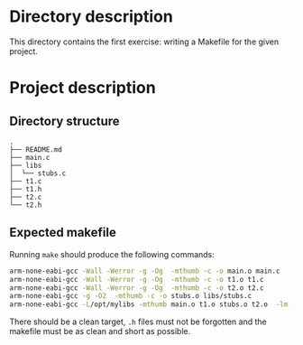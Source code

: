 # Directory description
This directory contains the first exercise: writing a Makefile for the given project.

# Project description
## Directory structure
```
.
├── README.md
├── main.c
├── libs
│  └── stubs.c
├── t1.c
├── t1.h
├── t2.c
└── t2.h
```

## Expected makefile
Running `make` should produce the following commands:
```bash
arm-none-eabi-gcc -Wall -Werror -g -Og  -mthumb -c -o main.o main.c
arm-none-eabi-gcc -Wall -Werror -g -Og  -mthumb -c -o t1.o t1.c
arm-none-eabi-gcc -Wall -Werror -g -Og  -mthumb -c -o t2.o t2.c
arm-none-eabi-gcc -g -O2  -mthumb -c -o stubs.o libs/stubs.c
arm-none-eabi-gcc -L/opt/mylibs -mthumb main.o t1.o stubs.o t2.o  -lm -o hello
```

There should be a clean target, `.h` files must not be forgotten and the makefile must be as clean and short as possible.
